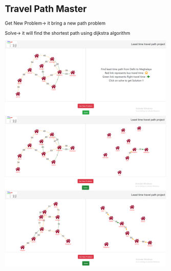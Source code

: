 <h1>Travel Path Master</h1>
<p>Get New Problem-> it bring a new path problem</p>
<p>Solve-> it will find the shortest path using dijkstra algorithm</p>
<div>
<img src="path1a.png" style="float:left;"> 
<img src="path1b.png" style="float:left;"> 
</div> 
<div>
<img src="path2.png" style="float:left;"> 
</div> 